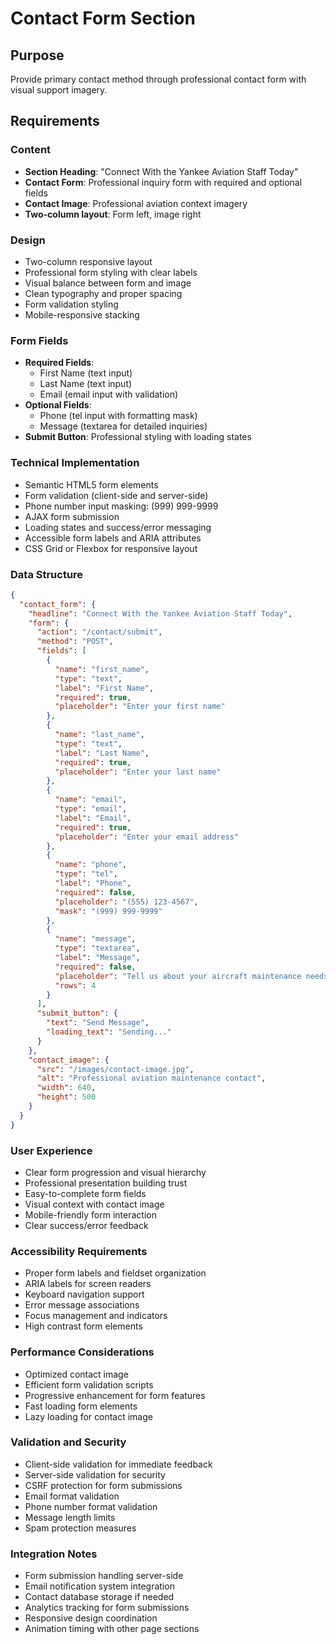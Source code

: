 # Contact Form Section

## Purpose
Provide primary contact method through professional contact form with visual support imagery.

## Requirements

### Content
- **Section Heading**: "Connect With the Yankee Aviation Staff Today"
- **Contact Form**: Professional inquiry form with required and optional fields
- **Contact Image**: Professional aviation context imagery
- **Two-column layout**: Form left, image right

### Design
- Two-column responsive layout
- Professional form styling with clear labels
- Visual balance between form and image
- Clean typography and proper spacing
- Form validation styling
- Mobile-responsive stacking

### Form Fields
- **Required Fields**:
  - First Name (text input)
  - Last Name (text input)
  - Email (email input with validation)
- **Optional Fields**:
  - Phone (tel input with formatting mask)
  - Message (textarea for detailed inquiries)
- **Submit Button**: Professional styling with loading states

### Technical Implementation
- Semantic HTML5 form elements
- Form validation (client-side and server-side)
- Phone number input masking: (999) 999-9999
- AJAX form submission
- Loading states and success/error messaging
- Accessible form labels and ARIA attributes
- CSS Grid or Flexbox for responsive layout

### Data Structure
```json
{
  "contact_form": {
    "headline": "Connect With the Yankee Aviation Staff Today",
    "form": {
      "action": "/contact/submit",
      "method": "POST",
      "fields": [
        {
          "name": "first_name",
          "type": "text",
          "label": "First Name",
          "required": true,
          "placeholder": "Enter your first name"
        },
        {
          "name": "last_name", 
          "type": "text",
          "label": "Last Name",
          "required": true,
          "placeholder": "Enter your last name"
        },
        {
          "name": "email",
          "type": "email",
          "label": "Email",
          "required": true,
          "placeholder": "Enter your email address"
        },
        {
          "name": "phone",
          "type": "tel",
          "label": "Phone",
          "required": false,
          "placeholder": "(555) 123-4567",
          "mask": "(999) 999-9999"
        },
        {
          "name": "message",
          "type": "textarea",
          "label": "Message",
          "required": false,
          "placeholder": "Tell us about your aircraft maintenance needs",
          "rows": 4
        }
      ],
      "submit_button": {
        "text": "Send Message",
        "loading_text": "Sending..."
      }
    },
    "contact_image": {
      "src": "/images/contact-image.jpg",
      "alt": "Professional aviation maintenance contact",
      "width": 640,
      "height": 500
    }
  }
}
```

### User Experience
- Clear form progression and visual hierarchy
- Professional presentation building trust
- Easy-to-complete form fields
- Visual context with contact image
- Mobile-friendly form interaction
- Clear success/error feedback

### Accessibility Requirements
- Proper form labels and fieldset organization
- ARIA labels for screen readers
- Keyboard navigation support
- Error message associations
- Focus management and indicators
- High contrast form elements

### Performance Considerations
- Optimized contact image
- Efficient form validation scripts
- Progressive enhancement for form features
- Fast loading form elements
- Lazy loading for contact image

### Validation and Security
- Client-side validation for immediate feedback
- Server-side validation for security
- CSRF protection for form submissions
- Email format validation
- Phone number format validation
- Message length limits
- Spam protection measures

### Integration Notes
- Form submission handling server-side
- Email notification system integration
- Contact database storage if needed
- Analytics tracking for form submissions
- Responsive design coordination
- Animation timing with other page sections